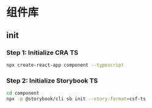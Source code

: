 # 组件库

## init

### Step 1: Initialize CRA TS

```bash
npx create-react-app component --typescript
```

### Step 2: Initialize Storybook TS

```bash
cd component
npx -p @storybook/cli sb init --story-format=csf-ts
```
